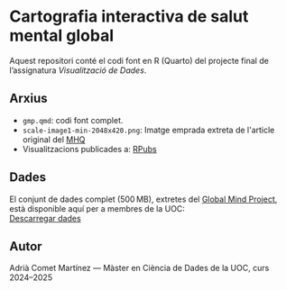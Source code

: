 # Cartografia interactiva de salut mental global

Aquest repositori conté el codi font en R (Quarto) del projecte final de l’assignatura *Visualització de Dades*.

## Arxius

- `gmp.qmd`: codi font complet.
- `scale-image1-min-2048x420.png`: Imatge emprada extreta de l'article original del [MHQ](https://mental.jmir.org/2020/7/e17935/)
- Visualitzacions publicades a: [RPubs](https://rpubs.com/MereDiver/mhq_explore)

## Dades

El conjunt de dades complet (500 MB), extretes del [Global Mind Project](https://sapienlabs.org/global-mind-project/), està disponible aquí per a membres de la UOC:  
[Descarregar dades](https://drive.google.com/file/d/1XcbpNMpkLiEXCtViUTgUp6fHixL9ScHf/view?usp=drive_link)

## Autor

Adrià Comet Martínez — Màster en Ciència de Dades de la UOC, curs 2024–2025
